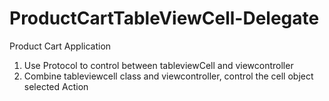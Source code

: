 # ProductCartTableViewCell-Delegate

Product Cart Application
1. Use Protocol to control between tableviewCell and viewcontroller 
2. Combine tableviewcell class and viewcontroller, control the cell object selected Action
